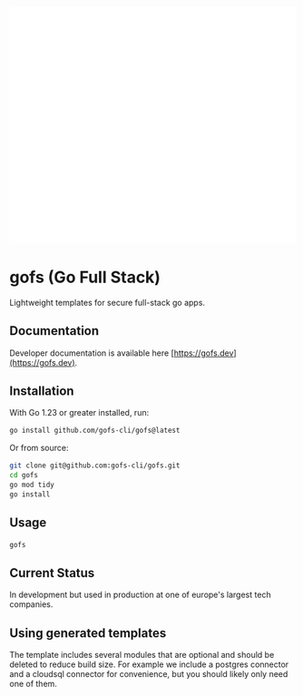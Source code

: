![gofs logo](/docs/gofs.svg)

# gofs (Go Full Stack)

Lightweight templates for secure full-stack go apps.

## Documentation

Developer documentation is available here [https://gofs.dev](https://gofs.dev).

## Installation

With Go 1.23 or greater installed, run:

```bash
go install github.com/gofs-cli/gofs@latest
```

Or from source:

```bash
git clone git@github.com:gofs-cli/gofs.git
cd gofs
go mod tidy
go install
```

## Usage

```bash
gofs
```

## Current Status

In development but used in production at one of europe's largest tech companies.

## Using generated templates

The template includes several modules that are optional and should be deleted to reduce build size. For example we include a postgres connector and a cloudsql connector for convenience, but you should likely only need one of them.
